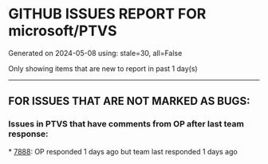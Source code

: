 
# GITHUB ISSUES REPORT FOR microsoft/PTVS


Generated on 2024-05-08 using: stale=30, all=False


Only showing items that are new to report in past 1 day(s)


---

## FOR ISSUES THAT ARE NOT MARKED AS BUGS:


### Issues in PTVS that have comments from OP after last team response:


\* [7888](https://github.com/microsoft/PTVS/issues/7888 "Enable inlay hints in Visual Studio"): OP responded 1 days ago but team last responded 1 days ago
